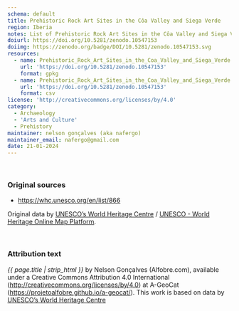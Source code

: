 ```yaml
---
schema: default
title: Prehistoric Rock Art Sites in the Côa Valley and Siega Verde
region: Iberia
notes: List of Prehistoric Rock Art Sites in the Côa Valley and Siega Verde from UNESCO World Heritage website.
doiurl: https://doi.org/10.5281/zenodo.10547153
doiimg: https://zenodo.org/badge/DOI/10.5281/zenodo.10547153.svg
resources:
  - name: Prehistoric_Rock_Art_Sites_in_the_Coa_Valley_and_Siega_Verde.gpkg
    url: 'https://doi.org/10.5281/zenodo.10547153'
    format: gpkg
  - name: Prehistoric_Rock_Art_Sites_in_the_Coa_Valley_and_Siega_Verde.csv
    url: 'https://doi.org/10.5281/zenodo.10547153'
    format: csv
license: 'http://creativecommons.org/licenses/by/4.0'
category:
  - Archaeology
  - 'Arts and Culture'
  - Prehistory
maintainer: nelson gonçalves (aka nafergo)
maintainer_email: nafergo@gmail.com
date: 21-01-2024
---
```


 
<br />


### Original sources
* https://whc.unesco.org/en/list/866

Original data by [UNESCO’s World Heritage Centre](https://whc.unesco.org/) / [UNESCO - World Heritage Online Map Platform](https://whc.unesco.org/en/list/). 


<br />


### Attribution text
*{{ page.title | strip_html }}* by Nelson Gonçalves (Alfobre.com), available under a Creative Commons Attribution 4.0 International (http://creativecommons.org/licenses/by/4.0) at A-GeoCat (https://projetoalfobre.github.io/a-geocat/). This work is based on data by [UNESCO’s World Heritage Centre](https://whc.unesco.org/)

